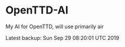 # OpenTTD-AI
My AI for OpenTTD, will use primarily air

Latest backup: Sun Sep 29 08:20:01 UTC 2019
